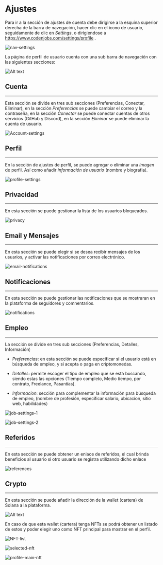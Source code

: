 # Ajustes
 
Para ir a la sección de ajustes de cuenta debe dirigirse a la esquina superior derecha de la barra de navegación, hacer clic en el icono de usuario, seguidamente de clic en *Settings*, o dirigiendose a https://www.codenjobs.com/settings/profile .
 
![nav-settings](https://res.cloudinary.com/codenjobs/image/upload/v1662212598/user/file/ut3jltjfxp0y2nrqijri.png)


La página de perfil de usuario cuenta con una sub barra de navegación con las siguientes secciones:

![Alt text](https://res.cloudinary.com/codenjobs/image/upload/v1662213565/user/file/gofjls4630wej9vnyvtu.png)


 
## Cuenta
- - -
 
Esta sección se divide en tres sub secciones (Preferencias, Conectar, Eliminar), en la sección *Preferencias* se puede cambiar el correo y la contraseña, en la sección *Conectar* se puede conectar cuentas de otros servicios (GitHub y Discord), en la sección *Eliminar* se puede eliminar la cuenta de usuario.

![Account-settings](https://res.cloudinary.com/codenjobs/image/upload/v1662213829/user/file/l1bdyvhjnzd9grd4sdwr.png)

 
 
## Perfil
- - -
 
En la sección de ajustes de perfil, se puede agregar o eliminar una *imagen* de perfil. Así como añadir *información de usuario* (nombre y biografia).

![profile-settings](https://res.cloudinary.com/codenjobs/image/upload/v1660670813/user/file/kpc9lvsmxuxltuwcqb2a.png)
 
 
## Privacidad
- - -
 
En esta sección se puede gestionar la lista de los usuarios bloqueados.


![privacy](https://res.cloudinary.com/codenjobs/image/upload/v1662213874/user/file/kavh5gq68m28nxo97iy3.png)
 
 
## Email y Mensajes
- - -
 
En esta sección se puede elegir si se desea recibir mensajes de los usuarios, y activar las notificaciones por correo electrónico.


![email-notifications](https://res.cloudinary.com/codenjobs/image/upload/v1662213918/user/file/vtjvah9rjvkdch89h0xp.png)
 

## Notificaciones
- - -

En esta sección se puede gestionar las notificaciones que se mostraran en la plataforma de seguidores y comnentarios. 

![notifications](https://res.cloudinary.com/codenjobs/image/upload/v1662213681/user/file/qgcqkf3ci8arwvlssqve.png)
 

## Empleo
- - -
 
La sección se divide en tres sub secciones (Preferencias, Detalles, Información)
 
* *Preferencias*: en esta sección se puede especificar si el usuario está en búsqueda de empleo, y si acepta o paga en criptomonedas.
 
* *Detalles*: permite escoger el tipo de empleo que se está buscando, siendo estas las opciones (Tiempo completo, Medio tiempo, por contrato, Freelance, Pasantías).
 
* *Informacion*: sección para complementar la información para búsqueda de empleo, (nombre de profesión, especificar salario, ubicacion, sitio web, habilidades)


![job-settings-1](https://res.cloudinary.com/codenjobs/image/upload/v1660670880/user/file/bcalfqxkldqpnvwmofbu.png)


![job-settings-2](https://res.cloudinary.com/codenjobs/image/upload/v1660670901/user/file/melnxlnvmtm6tvlkiqyq.png)
 
 
## Referidos
- - -
 
En esta sección se puede obtener un enlace de referidos, el cual brinda beneficios al usuario si otro usuario se registra utilizando dicho enlace


![references](https://res.cloudinary.com/codenjobs/image/upload/v1662214017/user/file/zo2yndbtji2ojfw2h5lh.png)
 
 
## Crypto
- - -
 
En esta sección se puede añadir la dirección de la wallet (cartera) de Solana a la plataforma.
 
 
![Alt text](https://res.cloudinary.com/codenjobs/image/upload/v1662214150/user/file/hvhoiyxvr5iokbbhmxll.png)
 
 
En caso de que esta wallet (cartera) tenga NFTs se podrá obtener un listado de estos y poder elegir uno como NFT principal para mostrar en el perfil.
 
 
![NFT-list](https://res.cloudinary.com/codenjobs/image/upload/v1660997361/user/file/kmnmirpwroharyfuscek.png)
 
 
![selected-nft](https://res.cloudinary.com/codenjobs/image/upload/v1660997380/user/file/evtwitngu5kthf2mdy4k.png)


![profile-main-nft](https://res.cloudinary.com/codenjobs/image/upload/v1660997915/user/file/e3ipmpmifs5quvzqo5i9.png)